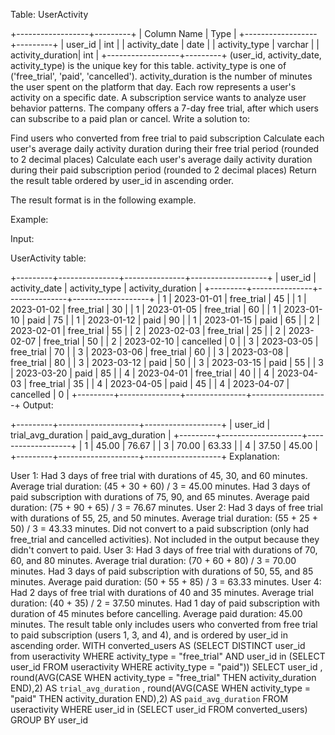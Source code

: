 
Table: UserActivity

+------------------+---------+
| Column Name      | Type    | 
+------------------+---------+
| user_id          | int     |
| activity_date    | date    |
| activity_type    | varchar |
| activity_duration| int     |
+------------------+---------+
(user_id, activity_date, activity_type) is the unique key for this table.
activity_type is one of ('free_trial', 'paid', 'cancelled').
activity_duration is the number of minutes the user spent on the platform that day.
Each row represents a user's activity on a specific date.
A subscription service wants to analyze user behavior patterns. The company offers a 7-day free trial, after which users can subscribe to a paid plan or cancel. Write a solution to:

Find users who converted from free trial to paid subscription
Calculate each user's average daily activity duration during their free trial period (rounded to 2 decimal places)
Calculate each user's average daily activity duration during their paid subscription period (rounded to 2 decimal places)
Return the result table ordered by user_id in ascending order.

The result format is in the following example.

Example:

Input:

UserActivity table:

+---------+---------------+---------------+-------------------+
| user_id | activity_date | activity_type | activity_duration |
+---------+---------------+---------------+-------------------+
| 1       | 2023-01-01    | free_trial    | 45                |
| 1       | 2023-01-02    | free_trial    | 30                |
| 1       | 2023-01-05    | free_trial    | 60                |
| 1       | 2023-01-10    | paid          | 75                |
| 1       | 2023-01-12    | paid          | 90                |
| 1       | 2023-01-15    | paid          | 65                |
| 2       | 2023-02-01    | free_trial    | 55                |
| 2       | 2023-02-03    | free_trial    | 25                |
| 2       | 2023-02-07    | free_trial    | 50                |
| 2       | 2023-02-10    | cancelled     | 0                 |
| 3       | 2023-03-05    | free_trial    | 70                |
| 3       | 2023-03-06    | free_trial    | 60                |
| 3       | 2023-03-08    | free_trial    | 80                |
| 3       | 2023-03-12    | paid          | 50                |
| 3       | 2023-03-15    | paid          | 55                |
| 3       | 2023-03-20    | paid          | 85                |
| 4       | 2023-04-01    | free_trial    | 40                |
| 4       | 2023-04-03    | free_trial    | 35                |
| 4       | 2023-04-05    | paid          | 45                |
| 4       | 2023-04-07    | cancelled     | 0                 |
+---------+---------------+---------------+-------------------+
Output:

+---------+--------------------+-------------------+
| user_id | trial_avg_duration | paid_avg_duration |
+---------+--------------------+-------------------+
| 1       | 45.00              | 76.67             |
| 3       | 70.00              | 63.33             |
| 4       | 37.50              | 45.00             |
+---------+--------------------+-------------------+
Explanation:

User 1:
Had 3 days of free trial with durations of 45, 30, and 60 minutes.
Average trial duration: (45 + 30 + 60) / 3 = 45.00 minutes.
Had 3 days of paid subscription with durations of 75, 90, and 65 minutes.
Average paid duration: (75 + 90 + 65) / 3 = 76.67 minutes.
User 2:
Had 3 days of free trial with durations of 55, 25, and 50 minutes.
Average trial duration: (55 + 25 + 50) / 3 = 43.33 minutes.
Did not convert to a paid subscription (only had free_trial and cancelled activities).
Not included in the output because they didn't convert to paid.
User 3:
Had 3 days of free trial with durations of 70, 60, and 80 minutes.
Average trial duration: (70 + 60 + 80) / 3 = 70.00 minutes.
Had 3 days of paid subscription with durations of 50, 55, and 85 minutes.
Average paid duration: (50 + 55 + 85) / 3 = 63.33 minutes.
User 4:
Had 2 days of free trial with durations of 40 and 35 minutes.
Average trial duration: (40 + 35) / 2 = 37.50 minutes.
Had 1 day of paid subscription with duration of 45 minutes before cancelling.
Average paid duration: 45.00 minutes.
The result table only includes users who converted from free trial to paid subscription (users 1, 3, and 4), and is ordered by user_id in ascending order.
WITH converted_users AS (SELECT DISTINCT user_id from useractivity WHERE activity_type = "free_trial" AND user_id in (SELECT user_id FROM useractivity WHERE activity_type = "paid"))
SELECT user_id , round(AVG(CASE WHEN activity_type = "free_trial" THEN activity_duration END),2) AS `trial_avg_duration` , round(AVG(CASE WHEN activity_type = "paid" THEN activity_duration END),2) AS `paid_avg_duration` FROM useractivity WHERE user_id in (SELECT user_id FROM converted_users) GROUP BY user_id
